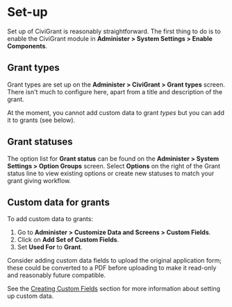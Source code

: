# Set-up

Set up of CiviGrant is reasonably straightforward. The first thing to do
is to enable the CiviGrant module in **Administer > System Settings >
Enable Components**.

## Grant types

Grant types are set up on the **Administer > CiviGrant > Grant types**
screen. There isn't much to configure here, apart from a title and
description of the grant.

At the moment, you cannot add custom data to grant *types* but you can
add it to grants (see below).

## Grant statuses

The option list for **Grant status** can be found on the **Administer >
System Settings > Option Groups** screen. Select **Options** on the right
of the Grant status line to view existing options or create new statuses
to match your grant giving workflow.

## Custom data for grants

To add custom data to grants:

1.  Go to **Administer > Customize Data and Screens > Custom Fields**.
2.  Click on **Add Set of Custom Fields**.
3.  Set **Used For** to **Grant**.

Consider adding custom data fields to upload the original application
form; these could be converted to a PDF before uploading to make it read-only 
and reasonably future compatible.

See the [Creating Custom Fields](../organising-your-data/creating-custom-fields.md) section for more information about setting up custom data.
